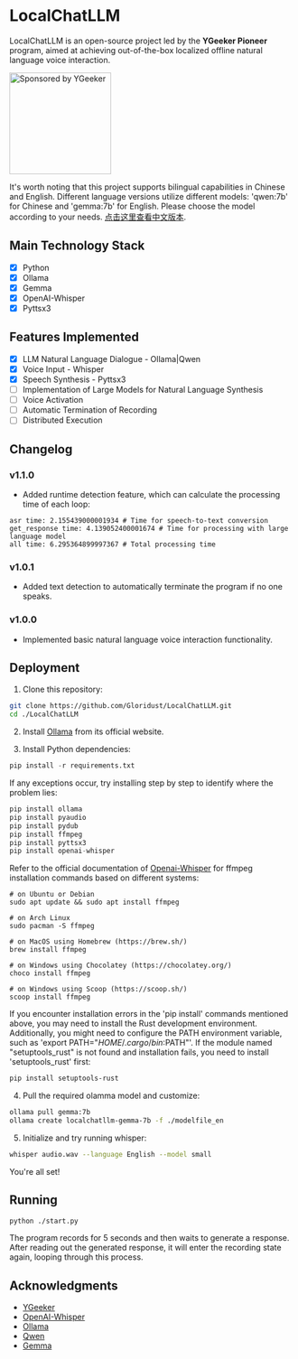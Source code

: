# LocalChatLLM

LocalChatLLM is an open-source project led by the **YGeeker Pioneer** program, aimed at achieving out-of-the-box localized offline natural language voice interaction.

<a href="https://www.ygeeker.com">
  <img width="180" alt="Sponsored by YGeeker" src="https://www.ygeeker.com/badge/sponsor.png">
</a >

It's worth noting that this project supports bilingual capabilities in Chinese and English. Different language versions utilize different models: 'qwen:7b' for Chinese and 'gemma:7b' for English. Please choose the model according to your needs. [点击这里查看中文版本](./README.md).

## Main Technology Stack

- [x] Python  
- [x] Ollama  
- [x] Gemma
- [x] OpenAI-Whisper  
- [x] Pyttsx3  

## Features Implemented

- [x] LLM Natural Language Dialogue - Ollama|Qwen  
- [x] Voice Input - Whisper  
- [x] Speech Synthesis - Pyttsx3
- [ ] Implementation of Large Models for Natural Language Synthesis
- [ ] Voice Activation
- [ ] Automatic Termination of Recording
- [ ] Distributed Execution

## Changelog

### v1.1.0
- Added runtime detection feature, which can calculate the processing time of each loop:

```
asr time: 2.155439000001934 # Time for speech-to-text conversion
get_response time: 4.139052400001674 # Time for processing with large language model
all time: 6.295364899997367 # Total processing time
```

### v1.0.1

- Added text detection to automatically terminate the program if no one speaks.

### v1.0.0

- Implemented basic natural language voice interaction functionality.

## Deployment

1. Clone this repository:

```bash
git clone https://github.com/Gloridust/LocalChatLLM.git
cd ./LocalChatLLM
```

2. Install [Ollama](https://ollama.com/download) from its official website.

3. Install Python dependencies:

```python
pip install -r requirements.txt
```

If any exceptions occur, try installing step by step to identify where the problem lies:

```python
pip install ollama
pip install pyaudio
pip install pydub
pip install ffmpeg
pip install pyttsx3
pip install openai-whisper
```

Refer to the official documentation of [Openai-Whisper](https://github.com/openai/whisper?tab=readme-ov-file#setup) for ffmpeg installation commands based on different systems:

```shell
# on Ubuntu or Debian
sudo apt update && sudo apt install ffmpeg

# on Arch Linux
sudo pacman -S ffmpeg

# on MacOS using Homebrew (https://brew.sh/)
brew install ffmpeg

# on Windows using Chocolatey (https://chocolatey.org/)
choco install ffmpeg

# on Windows using Scoop (https://scoop.sh/)
scoop install ffmpeg
```

If you encounter installation errors in the 'pip install' commands mentioned above, you may need to install the Rust development environment. Additionally, you might need to configure the PATH environment variable, such as 'export PATH="$HOME/.cargo/bin:$PATH"'. If the module named "setuptools_rust" is not found and installation fails, you need to install 'setuptools_rust' first:

```bash
pip install setuptools-rust
```

4. Pull the required olamma model and customize:

```bash
ollama pull gemma:7b
ollama create localchatllm-gemma-7b -f ./modelfile_en
```

5. Initialize and try running whisper:

```bash
whisper audio.wav --language English --model small
```

You're all set!

## Running

```bash
python ./start.py
```

The program records for 5 seconds and then waits to generate a response. After reading out the generated response, it will enter the recording state again, looping through this process.

## Acknowledgments

- [YGeeker](https://github.com/ygeeker)
- [OpenAI-Whisper](https://github.com/openai/whisper)
- [Ollama](https://github.com/ollama/ollama-python)
- [Qwen](https://huggingface.co/Qwen)
- [Gemma](https://huggingface.co/Qwen)